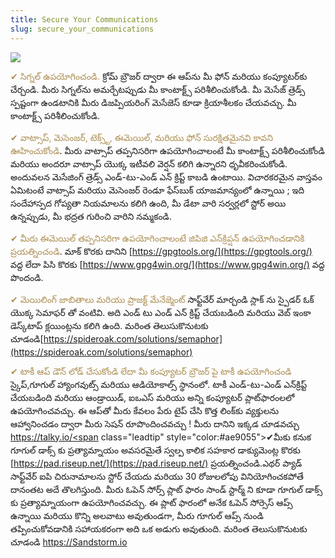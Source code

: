 ```yaml
---
title: Secure Your Communications
slug: secure_your_communications
---
```


![](/images/coverchap_9.jpg)





<span class="leadtip" style="color:#ae9055">✔ సిగ్నల్ ఉపయోగించండి.</span> క్రోమ్ బ్రౌజర్ ద్వారా ఈ ఆప్‌ను మీ ఫోన్ మరియు కంప్యూటర్‌కు చేర్చండి. మీరు సిగ్నల్‌ను అమర్చేటప్పుడు మీ కాంటాక్ట్స్ పరిశీలించుకోండి. మీ మెసేజ్ త్రెడ్స్ స్పష్టంగా ఉండటానికి మీరు డిజప్పియరింగ్ మెసేజెస్ కూడా క్రియాశీలకం చేయవచ్చు. మీ కాంటాక్ట్స్ పరిశీలించుకోండి.

<span class="leadtip" style="color:#ae9055">✔ వాట్సాప్, మెసెంజర్, టెక్స్ట్, ఈమెయిల్, మరియు ఫోన్ సురక్షితమైనవి కావని ఊహించుకోండి</span>. మీరు వాట్సాప్ తప్పనిసరిగా ఉపయోగించాలంటే మీ కాంటాక్ట్స్ పరిశీలించుకోండి మరియు అందరూ వాట్సాప్ యొక్క ఇటీవలి వెర్షన్ కలిగి ఉన్నారని ధృవీకరించుకోండి. అందువలన మెసేజింగ్ త్రెడ్స్ ఎండ్-టు-ఎండ్ ఎన్ క్రిప్ట్ కాబడి ఉంటాయి. విచారకరమైన వాస్తవం ఏమిటంటే వాట్సాప్ మరియు మెసెంజర్ రెండూ ఫేస్‌బుక్ యాజమాన్యంలో ఉన్నాయి ; ఇది సందేహాస్పద గోప్యతా నియమాలను కలిగి ఉంది, మీ డేటా వారి సర్వర్లలో స్టోర్ అయి ఉన్నప్పుడు, మీ భద్రత గురించి వారిని నమ్మకండి.

<span class="leadtip" style="color:#ae9055">✔ మీరు ఈమెయిల్ తప్పనిసరిగా ఉపయోగించాలంటే  జిపిజి ఎన్‌క్రిప్షన్ ఉపయోగించడానికి ప్రయత్నించండి</span>. మాక్ కొరకు దానిని [https://gpgtools.org/](https://gpgtools.org/) వద్ద లేదా పిసి కొరకు  [https://www.gpg4win.org/](https://www.gpg4win.org/) వద్ద పొందండి.

<span class="leadtip" style="color:#ae9055">✔ మెయిలింగ్ జాబితాలు మరియు ప్రాజక్ట్ మేనేజ్మెంట్</span> సాఫ్ట్‌వేర్ మార్చండి స్లాక్ ‌ను స్పైడర్ ఓక్ యొక్క సెమాఫర్ తో వంటివి. అది ఎండ్ టు ఎండ్ ఎన్ క్రిప్ట్ చేయబడింది మరియు వెబ్ ఇంకా డెస్క్‌టాప్ క్లయింట్లను కలిగి ఉంది. మరింత తెలుసుకొనుటకు చూడండి[https://spideroak.com/solutions/semaphor](https://spideroak.com/solutions/semaphor)




<span class="leadtip" style="color:#ae9055">✔ టాకీ ఆప్ డౌన్ లోడ్ చేసుకోండి లేదా మీ కంప్యూటర్ బ్రౌజర్ పై టాకీ ఉపయోగించండి</span> స్కైప్,గూగుల్ హ్యాంగవుట్స్ మరియు ఆడియోకాల్స్ స్థానంలో. టాకీ ఎండ్-టు-ఎండ్ ఎన్‌క్రిప్ట్ చేయబడింది మరియు ఆండ్రాయిడ్, ఐఒఎస్ మరియు అన్ని కంప్యూటర్ ప్లాట్‌ఫారంలలో ఉపయోగించవచ్చు. ఈ ఆప్‌తో మీరు కేవలం పేరు టైప్ చేసి కొత్త లింక్‌కు వ్యక్తులను ఆహ్వానించడం ద్వారా మీరు సెషన్ రూపొందించవచ్చు ! మీరు దానిని ఇక్కడ చూడవచ్చు [https://talky.io/<span](https://talky.io/<span) class="leadtip" style="color:#ae9055">✔మీకు కనుక గూగుల్ డాక్స్ కు ప్రత్యామ్నాయం అవసరమైతే</span> స్వల్ప కాలిక సహకార డాక్యుమెంట్ల కొరకు [https://pad.riseup.net/](https://pad.riseup.net/) ప్రయత్నించండి.ఎథర్ ప్యాడ్ సాఫ్ట్‌వేర్ ఐపి చిరునామాలను స్టోర్ చేయదు మరియు 30 రోజులలోపు వినియోగించకపోతే దానంతట అదే తొలగిస్తుంది.  మీరు ఓపెన్ సోర్స్ ప్లాట్ ఫారం సాండ్ స్టార్మ్ ని కూడా గూగుల్ డాక్స్ కు ప్రత్యామ్నాయంగా ఉపయోగించవచ్చు. ఈ ప్లాట్ ఫారంలో అనేక ఓపెన్ సోర్సెస్ ఆప్స్ ఉన్నాయి మరియు కొన్ని అలవాటు అవుతుండగా, మీరు గూగుల్ ఆప్స్ నుండి తప్పించుకోవడానికి సహాయకరంగా అది ఒక అడుగు అవుతుంది. మరింత తెలుసుకొనుటకు చూడండి https://Sandstorm.io